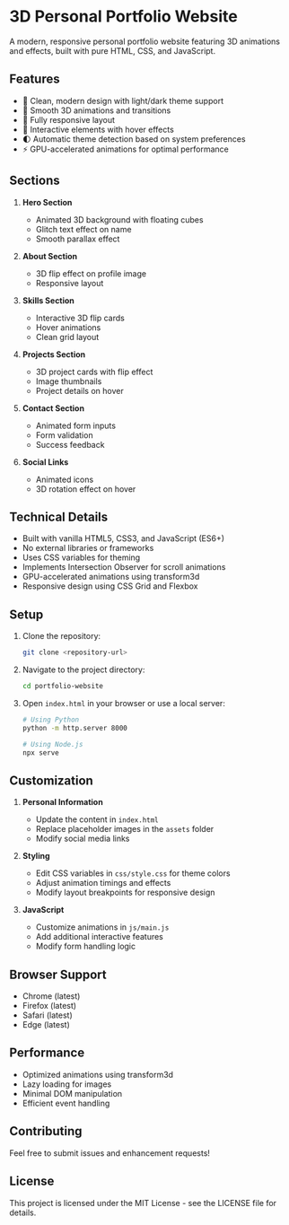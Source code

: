# 3D Personal Portfolio Website

A modern, responsive personal portfolio website featuring 3D animations and effects, built with pure HTML, CSS, and JavaScript.

## Features

- 🎨 Clean, modern design with light/dark theme support
- 🌟 Smooth 3D animations and transitions
- 📱 Fully responsive layout
- 🎯 Interactive elements with hover effects
- 🌓 Automatic theme detection based on system preferences
- ⚡ GPU-accelerated animations for optimal performance

## Sections

1. **Hero Section**
   - Animated 3D background with floating cubes
   - Glitch text effect on name
   - Smooth parallax effect

2. **About Section**
   - 3D flip effect on profile image
   - Responsive layout

3. **Skills Section**
   - Interactive 3D flip cards
   - Hover animations
   - Clean grid layout

4. **Projects Section**
   - 3D project cards with flip effect
   - Image thumbnails
   - Project details on hover

5. **Contact Section**
   - Animated form inputs
   - Form validation
   - Success feedback

6. **Social Links**
   - Animated icons
   - 3D rotation effect on hover

## Technical Details

- Built with vanilla HTML5, CSS3, and JavaScript (ES6+)
- No external libraries or frameworks
- Uses CSS variables for theming
- Implements Intersection Observer for scroll animations
- GPU-accelerated animations using transform3d
- Responsive design using CSS Grid and Flexbox

## Setup

1. Clone the repository:
   ```bash
   git clone <repository-url>
   ```

2. Navigate to the project directory:
   ```bash
   cd portfolio-website
   ```

3. Open `index.html` in your browser or use a local server:
   ```bash
   # Using Python
   python -m http.server 8000
   
   # Using Node.js
   npx serve
   ```

## Customization

1. **Personal Information**
   - Update the content in `index.html`
   - Replace placeholder images in the `assets` folder
   - Modify social media links

2. **Styling**
   - Edit CSS variables in `css/style.css` for theme colors
   - Adjust animation timings and effects
   - Modify layout breakpoints for responsive design

3. **JavaScript**
   - Customize animations in `js/main.js`
   - Add additional interactive features
   - Modify form handling logic

## Browser Support

- Chrome (latest)
- Firefox (latest)
- Safari (latest)
- Edge (latest)

## Performance

- Optimized animations using transform3d
- Lazy loading for images
- Minimal DOM manipulation
- Efficient event handling

## Contributing

Feel free to submit issues and enhancement requests!

## License

This project is licensed under the MIT License - see the LICENSE file for details. 